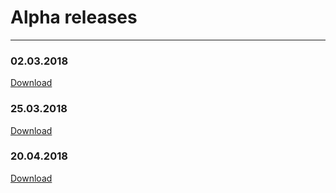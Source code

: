 # Alpha releases
---
### 02.03.2018
[Download](https://github.com/john2ksonn/TPOM/releases/download/v0.1-alpha/tpom.apk)

### 25.03.2018
[Download](https://github.com/john2ksonn/TPOM/releases/download/v0.2-alpha/tpom.apk)
 
### 20.04.2018
[Download](https://github.com/john2ksonn/TPOM/releases/download/v0.3-alpha/android-debug.apk)

